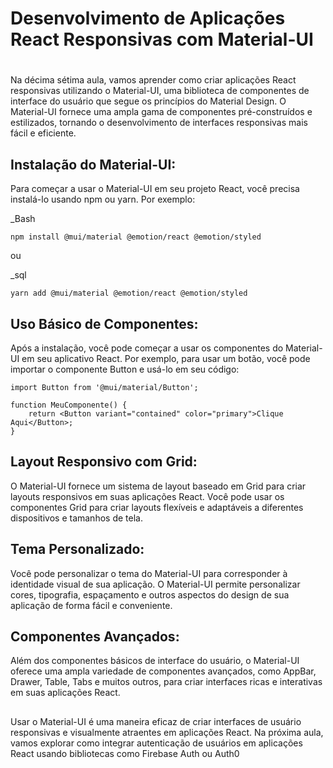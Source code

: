 ## <h1> Desenvolvimento de Aplicações React Responsivas com Material-UI <h1>


Na décima sétima aula, vamos aprender como criar aplicações React responsivas utilizando o Material-UI, uma biblioteca de componentes de interface do usuário que segue os princípios do Material Design. O Material-UI fornece uma ampla gama de componentes pré-construídos e estilizados, tornando o desenvolvimento de interfaces responsivas mais fácil e eficiente.
##


## **Instalação do Material-UI**: 


Para começar a usar o Material-UI em seu projeto React, você precisa instalá-lo usando npm ou yarn. Por exemplo:

_Bash
```
npm install @mui/material @emotion/react @emotion/styled

```

ou

_sql
```
yarn add @mui/material @emotion/react @emotion/styled

```
##


## **Uso Básico de Componentes**: 


Após a instalação, você pode começar a usar os componentes do Material-UI em seu aplicativo React. Por exemplo, para usar um botão, você pode importar o componente Button e usá-lo em seu código:
```
import Button from '@mui/material/Button';

function MeuComponente() {
    return <Button variant="contained" color="primary">Clique Aqui</Button>;
}

```

##


## **Layout Responsivo com Grid**: 


O Material-UI fornece um sistema de layout baseado em Grid para criar layouts responsivos em suas aplicações React. Você pode usar os componentes Grid para criar layouts flexíveis e adaptáveis a diferentes dispositivos e tamanhos de tela.
##


## **Tema Personalizado**: 


Você pode personalizar o tema do Material-UI para corresponder à identidade visual de sua aplicação. O Material-UI permite personalizar cores, tipografia, espaçamento e outros aspectos do design de sua aplicação de forma fácil e conveniente.
##


## **Componentes Avançados**: 


Além dos componentes básicos de interface do usuário, o Material-UI oferece uma ampla variedade de componentes avançados, como AppBar, Drawer, Table, Tabs e muitos outros, para criar interfaces ricas e interativas em suas aplicações React.
##


Usar o Material-UI é uma maneira eficaz de criar interfaces de usuário responsivas e visualmente atraentes em aplicações React. Na próxima aula, vamos explorar como integrar autenticação de usuários em aplicações React usando bibliotecas como Firebase Auth ou Auth0

